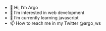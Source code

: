 - 👋 Hi, I’m Argo
- 👀 I’m interested in web development
- 🌱 I’m currently learning javascript
- 📫 How to reach me in my Twitter @argo_ws

<!---
argow5/argow5 is a ✨ special ✨ repository because its `README.md` (this file) appears on your GitHub profile.
You can click the Preview link to take a look at your changes.
--->
